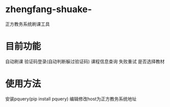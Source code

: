 # zhengfang-shuake-
正方教务系统刷课工具

# 目前功能
 自动刷课
 验证码登录(自动判断躲过验证码)
 课程信息查询
 失败重试
 是否选择教材
 
# 使用方法
 安装pquery(pip install pquery)
 编辑修改host为正方教务系统地址